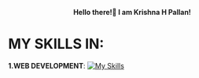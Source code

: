 <b><center>Hello there!&#128075; I am Krishna H Pallan!</center></b>

<b><h1>MY SKILLS IN:</h1></b>
<b> 1.WEB DEVELOPMENT</b>:
[![My Skills](https://skillicons.dev/icons?i=js,html,css,bootstrap&theme=dark)](https://skillicons.dev)
